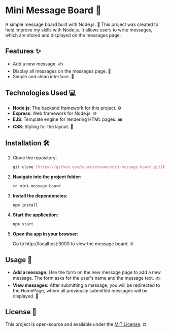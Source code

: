 # Mini Message Board 📝

A simple message board built with Node.js. 🚀 This project was created to help improve my skills with Node.js. It allows users to write messages, which are stored and displayed on the messages page.

## Features ✨

- Add a new message. ✍️
- Display all messages on the messages page. 📜
- Simple and clean interface. 🧼

## Technologies Used 💻

- **Node.js**: The backend framework for this project. ⚙️
- **Express**: Web framework for Node.js. 🌐
- **EJS**: Template engine for rendering HTML pages. 🖼️
- **CSS**: Styling for the layout. 🎨

## Installation 🛠️

1. Clone the repository:

    ```bash
    git clone [https://github.com/yourusername/mini-message-board.git](https://github.com/yourusername/mini-message-board.git)
    ```

2. **Navigate into the project folder:**

    ```bash
    cd mini-message-board
    ```

3. **Install the dependencies:**

    ```bash
    npm install
    ```

4. **Start the application:**

    ```bash
    npm start
    ```

5. **Open the app in your browser:**

    Go to http://localhost:3000 to view the message board. 🌐

## Usage 🚀

* **Add a message:** Use the form on the new message page to add a new message. The form asks for the user's name and the message text. ✍️
* **View messages:** After submitting a message, you will be redirected to the HomePage, where all previously submitted messages will be displayed. 📜

## License 📄

This project is open-source and available under the [MIT License](LICENSE). ⚖️
